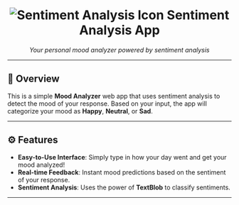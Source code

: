 <h1 align="center">
  <img src="https://img.icons8.com/ios/50/000000/sentiment-analysis.png" alt="Sentiment Analysis Icon" />  
  Sentiment Analysis App
</h1>

<p align="center">
  <em>Your personal mood analyzer powered by sentiment analysis</em>
</p>

---

## 📝 Overview
This is a simple **Mood Analyzer** web app that uses sentiment analysis to detect the mood of your response. Based on your input, the app will categorize your mood as **Happy**, **Neutral**, or **Sad**.

---

## ⚙️ Features
- **Easy-to-Use Interface**: Simply type in how your day went and get your mood analyzed!
- **Real-time Feedback**: Instant mood predictions based on the sentiment of your response.
- **Sentiment Analysis**: Uses the power of **TextBlob** to classify sentiments.

---